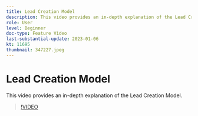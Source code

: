 ```yaml
---
title: Lead Creation Model
description: This video provides an in-depth explanation of the Lead Creation Model.
role: User
level: Beginner
doc-type: Feature Video
last-substantial-update: 2023-01-06
kt: 11695
thumbnail: 347227.jpeg
---
```


# Lead Creation Model

This video provides an in-depth explanation of the Lead Creation Model.

>[!VIDEO](https://video.tv.adobe.com/v/347227/?quality=12&learn=on)
